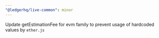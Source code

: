 ```yaml
---
"@ledgerhq/live-common": minor
---
```


Update getEstimationFee for evm family to prevent usage of hardcoded values by `ether.js`
